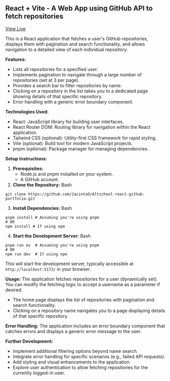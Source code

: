 ## React + Vite - A Web App using GitHub API to fetch repositories

[View Live](https://jacinta-altschool-exam.vercel.app/)

This is a React application that fetches a user's GitHub repositories, displays them with pagination and search functionality, and allows navigation to a detailed view of each individual repository.

**Features:**
-   Lists all repositories for a specified user.
-   Implements pagination to navigate through a large number of repositories (set at 3 per page).
-   Provides a search bar to filter repositories by name.
-   Clicking on a repository in the list takes you to a dedicated page showing details of that specific repository.
-   Error handling with a generic error boundary component.

**Technologies Used:**
-   React: JavaScript library for building user interfaces.
-   React Router DOM: Routing library for navigation within the React application.
-   Tailwind CSS (optional): Utility-first CSS framework for rapid styling.
-   Vite (optional): Build tool for modern JavaScript projects.
-   pnpm (optional): Package manager for managing dependencies.

**Setup Instructions:**

1.  **Prerequisites:**
    -   Node.js and pnpm installed on your system.
    -   A GitHub account.
2.  **Clone the Repository:**
Bash
```
git clone https://github.com/JacintaO/Altschool-react-github-portfolio.git
```

3.  **Install Dependencies:**
Bash
```
pnpm install # Assuming you're using pnpm 
# OR 
npm install # If using npm
```

4.  **Start the Development Server:**
Bash
```
pnpm run ev  # Assuming you're using pnpm
# OR
npm run dev  # If using npm
```

This will start the development server, typically accessible at `http://localhost:5173/` in your browser.

**Usage:**
The application fetches repositories for a user (dynamically set). You can modify the fetching logic to accept a username as a parameter if desired.

-   The home page displays the list of repositories with pagination and search functionality.
-   Clicking on a repository name navigates you to a page displaying details of that specific repository.

**Error Handling:**
The application includes an error boundary component that catches errors and displays a generic error message to the user.

**Further Development:**
-   Implement additional filtering options beyond name search.
-   Integrate error handling for specific scenarios (e.g., failed API requests).
-   Add styling and visual enhancements to the application.
-   Explore user authentication to allow fetching repositories for the currently logged-in user.
